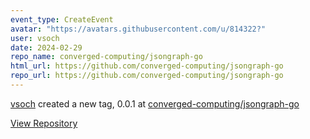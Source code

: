 ```yaml
---
event_type: CreateEvent
avatar: "https://avatars.githubusercontent.com/u/814322?"
user: vsoch
date: 2024-02-29
repo_name: converged-computing/jsongraph-go
html_url: https://github.com/converged-computing/jsongraph-go
repo_url: https://github.com/converged-computing/jsongraph-go
---
```


<a href='https://github.com/vsoch' target='_blank'>vsoch</a> created a new tag, 0.0.1 at <a href='https://github.com/converged-computing/jsongraph-go' target='_blank'>converged-computing/jsongraph-go</a>

<a href='https://github.com/converged-computing/jsongraph-go' target='_blank'>View Repository</a>